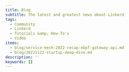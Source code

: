 ```yaml
---
title: Blog
subtitle: The latest and greatest news about Linkerd
tags:
  - Community
  - Linkerd
  - Tutorials &amp; How-To's
  - Video
items:
  - blog/service-mesh-2022-recap-ebpf-gateway-api.md
  - blog/20221122-startup-deep-dive.md
description: ''
keywords: []
---
```

